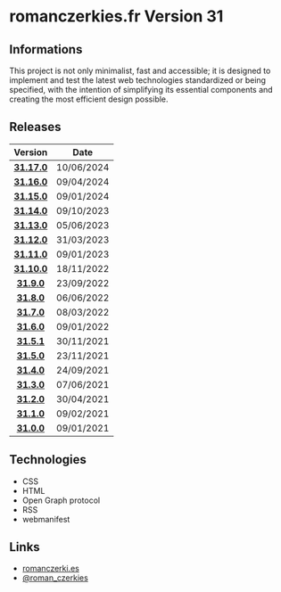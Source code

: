 # romanczerkies.fr Version 31

## Informations

This project is not only minimalist, fast and accessible; it is designed to implement and test the latest web technologies standardized or being specified, with the intention of simplifying its essential components and creating the most efficient design possible.

## Releases

Version | Date
:---: | :---:
**[31.17.0](https://github.com/czerkies/romanczerkies.31/releases/tag/v31.17.0)** | 10/06/2024
**[31.16.0](https://github.com/czerkies/romanczerkies.31/releases/tag/v31.16.0)** | 09/04/2024
**[31.15.0](https://github.com/czerkies/romanczerkies.31/releases/tag/v31.15.0)** | 09/01/2024
**[31.14.0](https://github.com/czerkies/romanczerkies.31/releases/tag/v31.14.0)** | 09/10/2023
**[31.13.0](https://github.com/czerkies/romanczerkies.31/releases/tag/v31.13.0)** | 05/06/2023
**[31.12.0](https://github.com/czerkies/romanczerkies.31/releases/tag/v31.12.0)** | 31/03/2023
**[31.11.0](https://github.com/czerkies/romanczerkies.31/releases/tag/v31.11.0)** | 09/01/2023
**[31.10.0](https://github.com/czerkies/romanczerkies.31/releases/tag/v31.10.0)** | 18/11/2022
**[31.9.0](https://github.com/czerkies/romanczerkies.31/releases/tag/v31.9.0)** | 23/09/2022
**[31.8.0](https://github.com/czerkies/romanczerkies.31/releases/tag/v31.8.0)** | 06/06/2022
**[31.7.0](https://github.com/czerkies/romanczerkies.31/releases/tag/v31.7.0)** | 08/03/2022
**[31.6.0](https://github.com/czerkies/romanczerkies.31/releases/tag/v31.6.0)** | 09/01/2022
**[31.5.1](https://github.com/czerkies/romanczerkies.31/releases/tag/v31.5.1)** | 30/11/2021
**[31.5.0](https://github.com/czerkies/romanczerkies.31/releases/tag/v31.5.0)** | 23/11/2021
**[31.4.0](https://github.com/czerkies/romanczerkies.31/releases/tag/v31.4.0)** | 24/09/2021
**[31.3.0](https://github.com/czerkies/romanczerkies.31/releases/tag/v31.3.0)** | 07/06/2021
**[31.2.0](https://github.com/czerkies/romanczerkies.31/releases/tag/v31.2.0)** | 30/04/2021
**[31.1.0](https://github.com/czerkies/romanczerkies.31/releases/tag/v31.1.0)** | 09/02/2021
**[31.0.0](https://github.com/czerkies/romanczerkies.31/releases/tag/v31.0.0)** | 09/01/2021

## Technologies

- CSS
- HTML
- Open Graph protocol
- RSS
- webmanifest

## Links

- [romanczerki.es](https://romanczerki.es)
- [@roman_czerkies](https://twitter.com/roman_czerkies)

